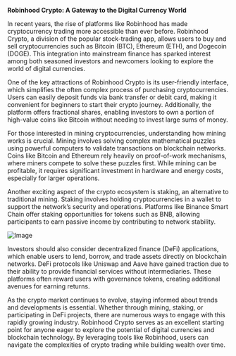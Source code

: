 **Robinhood Crypto: A Gateway to the Digital Currency World**

In recent years, the rise of platforms like Robinhood has made cryptocurrency trading more accessible than ever before. Robinhood Crypto, a division of the popular stock-trading app, allows users to buy and sell cryptocurrencies such as Bitcoin (BTC), Ethereum (ETH), and Dogecoin (DOGE). This integration into mainstream finance has sparked interest among both seasoned investors and newcomers looking to explore the world of digital currencies.

One of the key attractions of Robinhood Crypto is its user-friendly interface, which simplifies the often complex process of purchasing cryptocurrencies. Users can easily deposit funds via bank transfer or debit card, making it convenient for beginners to start their crypto journey. Additionally, the platform offers fractional shares, enabling investors to own a portion of high-value coins like Bitcoin without needing to invest large sums of money.

For those interested in mining cryptocurrencies, understanding how mining works is crucial. Mining involves solving complex mathematical puzzles using powerful computers to validate transactions on blockchain networks. Coins like Bitcoin and Ethereum rely heavily on proof-of-work mechanisms, where miners compete to solve these puzzles first. While mining can be profitable, it requires significant investment in hardware and energy costs, especially for larger operations.

Another exciting aspect of the crypto ecosystem is staking, an alternative to traditional mining. Staking involves holding cryptocurrencies in a wallet to support the network’s security and operations. Platforms like Binance Smart Chain offer staking opportunities for tokens such as BNB, allowing participants to earn passive income by contributing to network stability.

![Image](https://github.com/user-attachments/assets/b6e7b7a2-655e-4d44-8baa-20c566a3cb65)

Investors should also consider decentralized finance (DeFi) applications, which enable users to lend, borrow, and trade assets directly on blockchain networks. DeFi protocols like Uniswap and Aave have gained traction due to their ability to provide financial services without intermediaries. These platforms often reward users with governance tokens, creating additional avenues for earning returns.

As the crypto market continues to evolve, staying informed about trends and developments is essential. Whether through mining, staking, or participating in DeFi projects, there are numerous ways to engage with this rapidly growing industry. Robinhood Crypto serves as an excellent starting point for anyone eager to explore the potential of digital currencies and blockchain technology. By leveraging tools like Robinhood, users can navigate the complexities of crypto trading while building wealth over time.